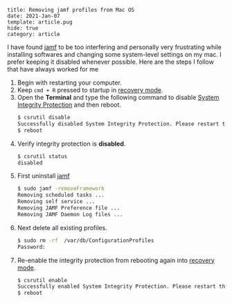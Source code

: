 ```metadata
title: Removing jamf profiles from Mac OS
date: 2021-Jan-07
template: article.pug
hide: true
category: article
```

I have found [jamf] to be too interfering and personally very frustrating while installing softwares and changing some system-level settings on my mac. I prefer keeping it disabled whenever possible. Here are the steps I follow that have always worked for me

1. Begin with restarting your computer.
2. Keep `cmd + R` pressed to startup in [recovery mode].
3. Open the **Terminal** and type the following command to disable [System Integrity Protection] and then reboot.
   ```zsh
   $ csrutil disable
   Successfully disabled System Integrity Protection. Please restart the machine for the changes to take effect.
   $ reboot
   ```
4. Verify integrity protection is **disabled**.
   ```zsh
   $ csrutil status
   disabled
   ```
5. First uninstall [jamf]
   ```zsh
   $ sudo jamf -removeFramework
   Removing scheduled tasks ...
   Removing self service ...
   Removing JAMF Preference file ...
   Removing JAMF Daemon Log files ...
   ```
6. Next delete all existing profiles.
   ```zsh
   $ sudo rm -rf  /var/db/ConfigurationProfiles
   Password:
   ```
7. Re-enable the integrity protection from rebooting again into [recovery mode].
   ```zsh
   $ csrutil enable
   Successfully enabled System Integrity Protection. Please restart the machine for the changes to take effect.
   $ reboot
   ```

[jamf]: https://www.jamf.com
[system integrity protection]: https://support.apple.com/en-us/HT204899
[recovery mode]: https://support.apple.com/en-in/HT201255#:~:text=Command%20(%E2%8C%98)%2DR%3A%20Start,macOS%20Recovery%20over%20the%20Internet.
